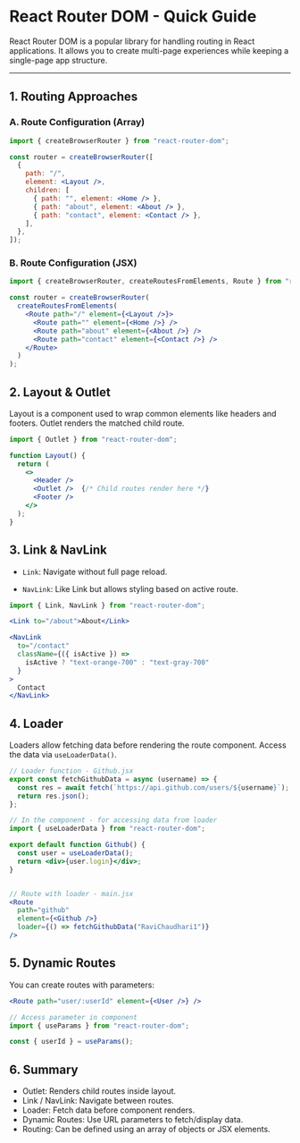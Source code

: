 # React Router DOM - Quick Guide

React Router DOM is a popular library for handling routing in React applications. It allows you to create multi-page experiences while keeping a single-page app structure.

---

## 1. Routing Approaches

### **A. Route Configuration (Array)**
```jsx
import { createBrowserRouter } from "react-router-dom";

const router = createBrowserRouter([
  {
    path: "/",
    element: <Layout />,
    children: [
      { path: "", element: <Home /> },
      { path: "about", element: <About /> },
      { path: "contact", element: <Contact /> },
    ],
  },
]);
```
### **B. Route Configuration (JSX)**
```jsx
import { createBrowserRouter, createRoutesFromElements, Route } from "react-router-dom";

const router = createBrowserRouter(
  createRoutesFromElements(
    <Route path="/" element={<Layout />}>
      <Route path="" element={<Home />} />
      <Route path="about" element={<About />} />
      <Route path="contact" element={<Contact />} />
    </Route>
  )
);

```

## 2. Layout & Outlet

Layout is a component used to wrap common elements like headers and footers. Outlet renders the matched child route.

```jsx
import { Outlet } from "react-router-dom";

function Layout() {
  return (
    <>
      <Header />
      <Outlet />  {/* Child routes render here */}
      <Footer />
    </>
  );
}

```

## 3. Link & NavLink

- `Link`: Navigate without full page reload.

- `NavLink`: Like Link but allows styling based on active route.

```jsx
import { Link, NavLink } from "react-router-dom";

<Link to="/about">About</Link>

<NavLink
  to="/contact"
  className={({ isActive }) =>
    isActive ? "text-orange-700" : "text-gray-700"
  }
>
  Contact
</NavLink>

```

## 4. Loader

Loaders allow fetching data before rendering the route component. Access the data via `useLoaderData()`.

```jsx
// Loader function - Github.jsx
export const fetchGithubData = async (username) => {
  const res = await fetch(`https://api.github.com/users/${username}`);
  return res.json();
};

// In the component - for accessing data from loader
import { useLoaderData } from "react-router-dom";

export default function Github() {
  const user = useLoaderData();
  return <div>{user.login}</div>;
}


// Route with loader - main.jsx
<Route 
  path="github" 
  element={<Github />} 
  loader={() => fetchGithubData("RaviChaudhari1")} 
/>

```

## 5. Dynamic Routes

You can create routes with parameters:

```jsx
<Route path="user/:userId" element={<User />} />

// Access parameter in component
import { useParams } from "react-router-dom";

const { userId } = useParams();

```


## 6. Summary

- Outlet: Renders child routes inside layout.
- Link / NavLink: Navigate between routes.
- Loader: Fetch data before component renders.
- Dynamic Routes: Use URL parameters to fetch/display data.
- Routing: Can be defined using an array of objects or JSX elements.
